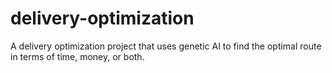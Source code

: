 # delivery-optimization
A delivery optimization project that uses genetic AI to find the optimal route in terms of time, money, or both.
